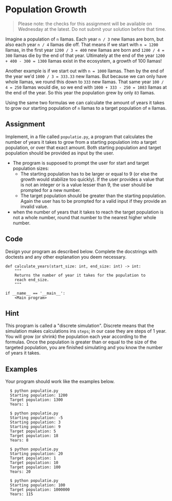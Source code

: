 # Population Growth

> Please note: the checks for this assignment will be available on Wednesday at the latest. Do not submit your solution before that time.

Imagine a population of `n` llamas. Each year `n / 3` new llamas are born, but also each year `n / 4` llamas die off. 
That means if we start with `n = 1200` llamas, in the first year `1200 / 3 = 400` new llamas are born and `1200 / 4 = 300` llamas die by the end of that year.
Ultimately at the end of the year `1200 + 400 - 300 = 1300` llamas exist in the ecosystem, a growth of 100 llamas!

Another example is if we start out with `n = 1000` llamas. Then by the end of the year we'd `1000 / 3 = 333.33` new llamas. But because we can only have whole llamas, we round this down to `333` new llamas.
That same year `100 / 4 = 250` llamas would die, so we end with `1000 + 333 - 250 = 1083` llamas at the end of the year. So this year the population grew by only `83` llamas.

Using the same two formulas we can calculate the amount of years it takes to grow our starting population of `n` llamas to a target population of `m` llamas.

## Assignment

Implement, in a file called `populatie.py`, a program that calculates the number of years it takes to grow from a starting population into a target population, or over that exact amount.
Both starting population and target population should be provided as input by the user.

* The program is supposed to prompt the user for start and target population sizes:
    * The starting population has to be larger or equal to 9 (or else the growth would stabilize too quickly). If the user provides a value that is not an integer or is a value lesser than 9, the user should be prompted for a new number.
    * The target population should be greater than the starting population. Again the user has to be prompted for a valid input if they provide an invalid value.
* when the number of years that it takes to reach the target population is not a whole number, round that number to the nearest higher whole number.

## Code

Design your program as described below. Complete the docstrings with doctests and any other explanation you deem necessary.

    def calculate_years(start_size: int, end_size: int) -> int:
        """
        Returns the number of year it takes for the population to
        reach end_size.
        """

    if __name__ == '__main__':
        <Main program>

## Hint

This program is called a "discrete simulation". Discrete means that the simulation makes calculations ins `steps`; in our case they are steps of 1 year. You will grow (or shrink) the population each year according to the formulas. Once the population is greater than or equal to the size of the targeted population, you are finished simulating and you know the number of years it takes.

## Examples

Your program should work like the examples below.

      $ python populatie.py
      Starting population: 1200
      Target population: 1300
      Years: 1

      $ python populatie.py
      Starting population: -5
      Starting population: 3
      Starting population: 9
      Target population: 5
      Target population: 18
      Years: 8

      $ python populatie.py
      Starting population: 20
      Target population: 1
      Target population: 10
      Target population: 100
      Years: 20

      $ python populatie.py
      Starting population: 100
      Target population: 1000000
      Years: 115
